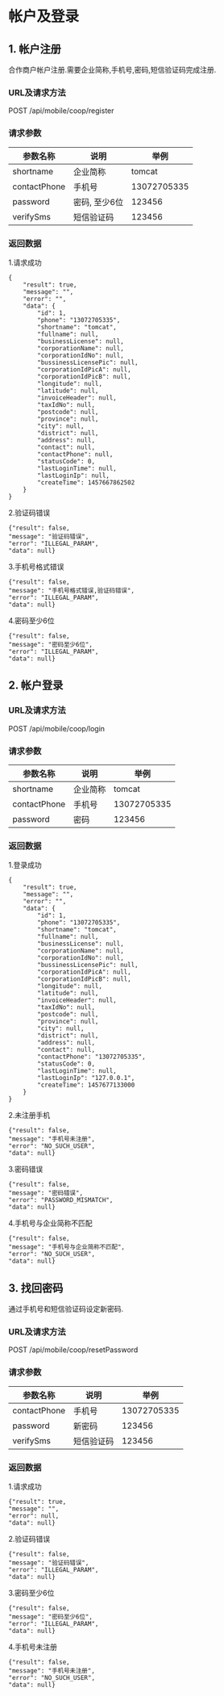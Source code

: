# 帐户及登录

## 1. 帐户注册
合作商户帐户注册.需要企业简称,手机号,密码,短信验证码完成注册.
### URL及请求方法
POST /api/mobile/coop/register
### 请求参数

| 参数名称 | 说明 | 举例 |
| ------ | ---- | --- |
| shortname | 企业简称 | tomcat |
| contactPhone | 手机号 | 13072705335 |
| password | 密码, 至少6位 | 123456 |
| verifySms| 短信验证码 | 123456 |


### 返回数据
1.请求成功

```
{
    "result": true,
    "message": "",
    "error": "",
    "data": {
        "id": 1,
        "phone": "13072705335",
        "shortname": "tomcat",
        "fullname": null,
        "businessLicense": null,
        "corporationName": null,
        "corporationIdNo": null,
        "bussinessLicensePic": null,
        "corporationIdPicA": null,
        "corporationIdPicB": null,
        "longitude": null,
        "latitude": null,
        "invoiceHeader": null,
        "taxIdNo": null,
        "postcode": null,
        "province": null,
        "city": null,
        "district": null,
        "address": null,
        "contact": null,
        "contactPhone": null,
        "statusCode": 0,
        "lastLoginTime": null,
        "lastLoginIp": null,
        "createTime": 1457667862502
    }
}

```

2.验证码错误

```
{"result": false,
"message": "验证码错误",
"error": "ILLEGAL_PARAM",
"data": null}
```

3.手机号格式错误

```
{"result": false,
"message": "手机号格式错误,验证码错误",
"error": "ILLEGAL_PARAM",
"data": null}
```

4.密码至少6位

```
{"result": false,
"message": "密码至少6位",
"error": "ILLEGAL_PARAM",
"data": null}
```

## 2. 帐户登录
### URL及请求方法
POST /api/mobile/coop/login
### 请求参数

| 参数名称 | 说明 | 举例 |
| ------ | ---- | --- |
| shortname | 企业简称 | tomcat |
| contactPhone | 手机号 | 13072705335 |
| password| 密码 | 123456 |

### 返回数据
1.登录成功

```
{
    "result": true,
    "message": "",
    "error": "",
    "data": {
        "id": 1,
        "phone": "13072705335",
        "shortname": "tomcat",
        "fullname": null,
        "businessLicense": null,
        "corporationName": null,
        "corporationIdNo": null,
        "bussinessLicensePic": null,
        "corporationIdPicA": null,
        "corporationIdPicB": null,
        "longitude": null,
        "latitude": null,
        "invoiceHeader": null,
        "taxIdNo": null,
        "postcode": null,
        "province": null,
        "city": null,
        "district": null,
        "address": null,
        "contact": null,
        "contactPhone": "13072705335",
        "statusCode": 0,
        "lastLoginTime": null,
        "lastLoginIp": "127.0.0.1",
        "createTime": 1457677133000
    }
}
```
2.未注册手机

```
{"result": false,
"message": "手机号未注册",
"error": "NO_SUCH_USER",
"data": null}
```

3.密码错误

```
{"result": false,
"message": "密码错误",
"error": "PASSWORD_MISMATCH",
"data": null}
```

4.手机号与企业简称不匹配

```
{"result": false,
"message": "手机号与企业简称不匹配",
"error": "NO_SUCH_USER",
"data": null}
```

## 3. 找回密码
通过手机号和短信验证码设定新密码.
### URL及请求方法
POST /api/mobile/coop/resetPassword
### 请求参数

| 参数名称 | 说明 | 举例 |
| ------ | ---- | --- |
| contactPhone | 手机号 | 13072705335 |
| password | 新密码 | 123456 |
| verifySms| 短信验证码 | 123456 |
### 返回数据
1.请求成功

```
{"result": true,
"message": "",
"error": null,
"data": null}
```
2.验证码错误

```
{"result": false,
"message": "验证码错误",
"error": "ILLEGAL_PARAM",
"data": null}
```
3.密码至少6位

```
{"result": false,
"message": "密码至少6位",
"error": "ILLEGAL_PARAM",
"data": null}
```
4.手机号未注册

```
{"result": false,
"message": "手机号未注册",
"error": "NO_SUCH_USER",
"data": null}
```

